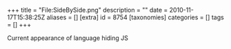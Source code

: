 +++
title = "File:SideBySide.png"
description = ""
date = 2010-11-17T15:38:25Z
aliases = []
[extra]
id = 8754
[taxonomies]
categories = []
tags = []
+++

Current appearance of language hiding JS
